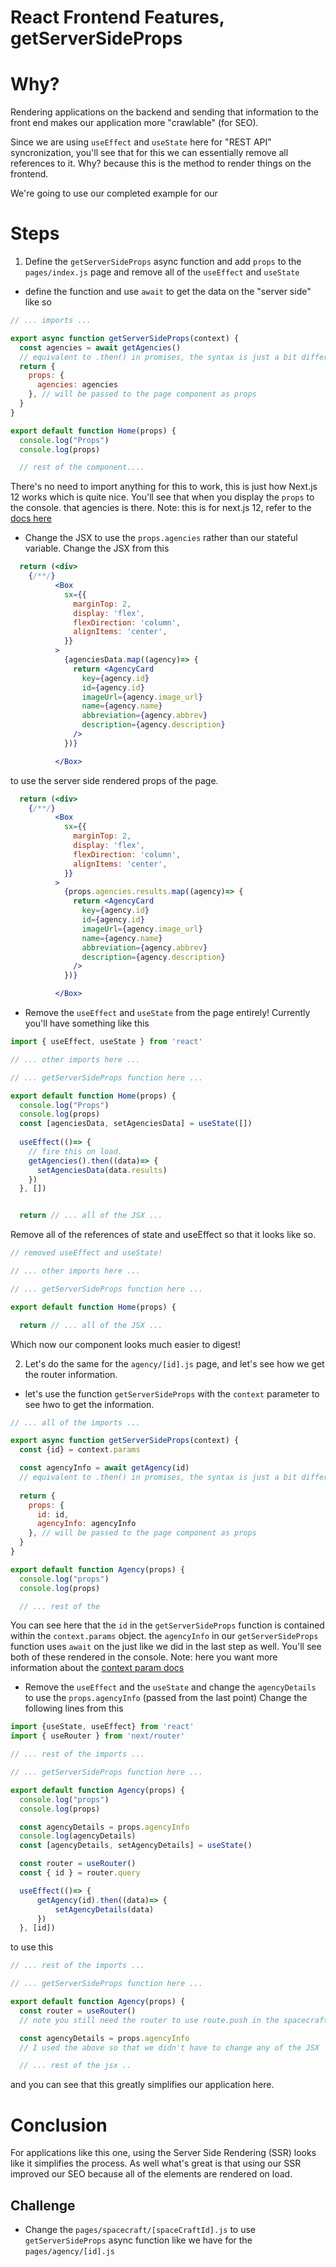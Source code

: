 # React Frontend Features, getServerSideProps

# Why?

Rendering applications on the backend and sending that information to the front end makes our application more "crawlable" (for SEO).

Since we are using `useEffect` and `useState` here for "REST API" syncronization, you'll see that for this we can essentially remove all references to it. Why? because this is the method to render things on the frontend.

We're going to use our completed example for our 

# Steps

1. Define the `getServerSideProps` async function and add `props` to the `pages/index.js` page and remove all of the `useEffect` and `useState`
- define the function and use `await` to get the data on the "server side" like so
```jsx
// ... imports ...

export async function getServerSideProps(context) {
  const agencies = await getAgencies()
  // equivalent to .then() in promises, the syntax is just a bit different.
  return {
    props: {
      agencies: agencies
    }, // will be passed to the page component as props
  }
}

export default function Home(props) {
  console.log("Props")
  console.log(props)

  // rest of the component.... 
```
There's no need to import anything for this to work, this is just how Next.js 12 works which is quite nice.
You'll see that when you display the `props` to the console. that agencies is there.
Note: this is for next.js 12, refer to the [docs here](https://nextjs.org/docs/basic-features/data-fetching/get-server-side-props)
- Change the JSX to use the `props.agencies` rather than our stateful variable.
Change the JSX from this
```jsx 
  return (<div>
    {/**/}
          <Box
            sx={{
              marginTop: 2,
              display: 'flex',
              flexDirection: 'column',
              alignItems: 'center',
            }}
          >
            {agenciesData.map((agency)=> {
              return <AgencyCard
                key={agency.id}
                id={agency.id}
                imageUrl={agency.image_url}
                name={agency.name}
                abbreviation={agency.abbrev}
                description={agency.description}
              />
            })}

          </Box>
```
to use the server side rendered props of the page.
```jsx 
  return (<div>
    {/**/}
          <Box
            sx={{
              marginTop: 2,
              display: 'flex',
              flexDirection: 'column',
              alignItems: 'center',
            }}
          >
            {props.agencies.results.map((agency)=> {
              return <AgencyCard
                key={agency.id}
                id={agency.id}
                imageUrl={agency.image_url}
                name={agency.name}
                abbreviation={agency.abbrev}
                description={agency.description}
              />
            })}

          </Box>
```
- Remove the `useEffect` and `useState` from the page entirely!
Currently you'll have something like this
```jsx
import { useEffect, useState } from 'react'

// ... other imports here ...

// ... getServerSideProps function here ...

export default function Home(props) {
  console.log("Props")
  console.log(props)
  const [agenciesData, setAgenciesData] = useState([])
  
  useEffect(()=> {
    // fire this on load.
    getAgencies().then((data)=> {
      setAgenciesData(data.results)
    })
  }, [])


  return // ... all of the JSX ...
```
Remove all of the references of state and useEffect so that it looks like so.
```jsx
// removed useEffect and useState!

// ... other imports here ...

// ... getServerSideProps function here ...

export default function Home(props) {

  return // ... all of the JSX ...

```
Which now our component looks much easier to digest!

2. Let's do the same for the `agency/[id].js` page, and let's see how we get the router information.
- let's use the function `getServerSideProps` with the `context` parameter to see hwo to get the information.

```jsx
// ... all of the imports ...

export async function getServerSideProps(context) {
  const {id} = context.params

  const agencyInfo = await getAgency(id)
  // equivalent to .then() in promises, the syntax is just a bit different.
  
  return {
    props: {
      id: id,
      agencyInfo: agencyInfo
    }, // will be passed to the page component as props
  }
}

export default function Agency(props) {
  console.log("props")
  console.log(props)

  // ... rest of the 
```
You can see here that the `id` in the `getServerSideProps` function is contained within the `context.params` object.
the `agencyInfo` in our `getServerSideProps` function uses `await` on the just like we did in the last step as well.
You'll see both of these rendered in the console.
Note: here you want more information about the [context param docs](https://nextjs.org/docs/api-reference/data-fetching/get-server-side-props)
- Remove the `useEffect` and the `useState` and change the `agencyDetails` to use the `props.agencyInfo` (passed from the last point)
Change the following lines from this
```jsx
import {useState, useEffect} from 'react'
import { useRouter } from 'next/router'

// ... rest of the imports ...

// ... getServerSideProps function here ...

export default function Agency(props) {
  console.log("props")
  console.log(props)

  const agencyDetails = props.agencyInfo
  console.log(agencyDetails)
  const [agencyDetails, setAgencyDetails] = useState()

  const router = useRouter()
  const { id } = router.query

  useEffect(()=> {
      getAgency(id).then((data)=> {
          setAgencyDetails(data)
      })
  }, [id])
```
to use this 
```jsx
// ... rest of the imports ...

// ... getServerSideProps function here ...

export default function Agency(props) {
  const router = useRouter()
  // note you still need the router to use route.push in the spacecraft.

  const agencyDetails = props.agencyInfo
  // I used the above so that we didn't have to change any of the JSX

  // ... rest of the jsx ..
```
and you can see that this greatly simplifies our application here.

# Conclusion

For applications like this one, using the Server Side Rendering (SSR) looks like it simplifies the process. As well what's great is that using our SSR improved our SEO because all of the elements are rendered on load.

## Challenge
- Change the `pages/spacecraft/[spaceCraftId].js` to use `getServerSideProps` async function like we have for the `pages/agency/[id].js`


